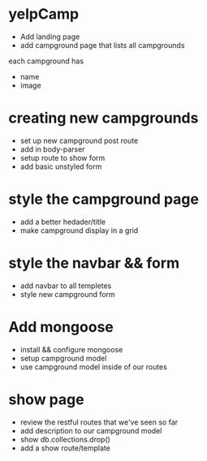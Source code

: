 # yelpCamp

* Add landing page 
* add campground page that lists all campgrounds 

each campground has 
* name 
* image

# creating new campgrounds 
* set up new campground post route 
* add in body-parser 
* setup route to show form 
* add basic unstyled form 

# style the campground page 
* add a better hedader/title 
* make campground display in a grid 


# style the navbar && form
* add navbar to all templetes 
* style new campground form

# Add mongoose
* install && configure mongoose 
* setup campground model
* use campground model inside of our routes 


# show page
* review the restful routes that we've seen so far 
* add description to our campground model 
* show db.collections.drop()
* add a show route/template

